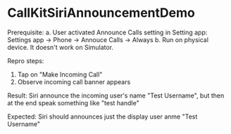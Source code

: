 # CallKitSiriAnnouncementDemo
Prerequisite:
a. User activated Announce Calls setting in Setting app:
Settings app -> Phone -> Annouce Calls -> Always
b. Run on physical device. It doesn't work on Simulator.

Repro steps:
1. Tap on "Make Incoming Call"
2. Observe incoming call banner appears

Result: Siri announce the incoming user's name "Test Username", but then at the end speak something like "test handle"

Expected: Siri should announces just the display user anme "Test Username"
